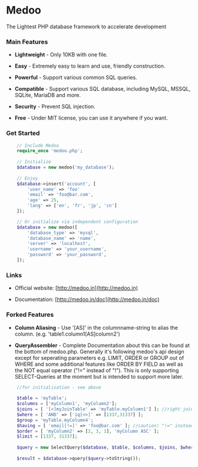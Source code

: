 # Medoo

The Lightest PHP database framework to accelerate development

### Main Features

* **Lightweight** - Only 10KB with one file.

* **Easy** - Extremely easy to learn and use, friendly construction.

* **Powerful** - Support various common SQL queries.

* **Compatible** - Support various SQL database, including MySQL, MSSQL, SQLite, MariaDB and more.

* **Security** - Prevent SQL injection.

* **Free** - Under MIT license, you can use it anywhere if you want.

### Get Started

```php
    // Include Medoo
    require_once 'medoo.php';
    
    // Initialize
    $database = new medoo('my_database');
    
    // Enjoy
    $database->insert('account', [
        'user_name' => 'foo'
        'email' => 'foo@bar.com',
        'age' => 25,
        'lang' => ['en', 'fr', 'jp', 'cn']
    ]);

    // Or initialize via independent configuration
    $database = new medoo([
        'database_type' => 'mysql',
        'database_name' => 'name',
        'server' => 'localhost',
        'username' => 'your_username',
        'password' => 'your_password',
    ]);
```

### Links

* Official website: [http://medoo.in](http://medoo.in)

* Documentation: [http://medoo.in/doc](http://medoo.in/doc)

### Forked Features

* **Column Aliasing** - Use '[AS]' in the columnname-string to alias the column. (e.g. 'table1.column1[AS]column2')

* **QueryAssembler** - Complete Documentation about this can be found at the bottom of medoo.php. Generally it's following medoo's api design except for seperating parameters e.g. LIMIT, ORDER or GROUP out of WHERE and some additional features like ORDER BY FIELD as well as the NOT equal operator ("!=" instead of "!"). This is only supporting SELECT-Queries at the moment but is intended to support more later.

```php
    //for initialisation - see above
    
    $table = 'myTable';
    $columns = ['myColumn1', 'myColumn2'];
    $joins = [ '[<]myJoinTable' => 'myTable.myColumn1'] ]; //right join
    $where = [ 'AND' => ['iq[<>]' => [1337,31337] ];
    $group = 'myTable.myColumn4';
    $having = [ 'email[!=]' => 'foo@bar.com' ]; //caution! "!=" instead of "!"
    $order = [ 'myColumn2' => [2, 3, 1], 'myColumn ASC' ];
    $limit = [1337, 31337];
    
    $query = new SelectQuery($database, $table, $columns, $joins, $where, $group, $order, $limit);
    
    $result = $database->query($query->toString());
```
